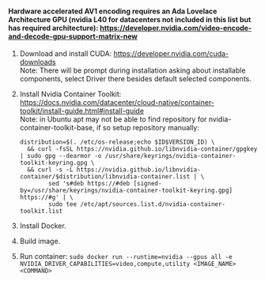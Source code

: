 #### Hardware accelerated AV1 encoding requires an Ada Lovelace Architecture GPU (nvidia L40 for datacenters not included in this list but has required architecture): https://developer.nvidia.com/video-encode-and-decode-gpu-support-matrix-new

1. Download and install CUDA: https://developer.nvidia.com/cuda-downloads  
  Note: There will be prompt during installation asking about installable components, select Driver there besides default selected components.

2. Install Nvidia Container Toolkit: https://docs.nvidia.com/datacenter/cloud-native/container-toolkit/install-guide.html#install-guide  
  Note: in Ubuntu apt may not be able to find repository for nvidia-container-toolkit-base, if so setup repository manually:
	```
	distribution=$(. /etc/os-release;echo $ID$VERSION_ID) \
      && curl -fsSL https://nvidia.github.io/libnvidia-container/gpgkey | sudo gpg --dearmor -o /usr/share/keyrings/nvidia-container-toolkit-keyring.gpg \
      && curl -s -L https://nvidia.github.io/libnvidia-container/$distribution/libnvidia-container.list | \
            sed 's#deb https://#deb [signed-by=/usr/share/keyrings/nvidia-container-toolkit-keyring.gpg] https://#g' | \
            sudo tee /etc/apt/sources.list.d/nvidia-container-toolkit.list
  	```

3. Install Docker.

4. Build image.

5. Run container: `sudo docker run --runtime=nvidia --gpus all -e NVIDIA_DRIVER_CAPABILITIES=video,compute,utility <IMAGE_NAME> <COMMAND>`